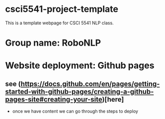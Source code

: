 # csci5541-project-template

This is a template webpage for CSCI 5541 NLP class.

# Group name: RoboNLP

# Website deployment: Github pages
## see (https://docs.github.com/en/pages/getting-started-with-github-pages/creating-a-github-pages-site#creating-your-site)[here]
- once we have content we can go through the steps to deploy
